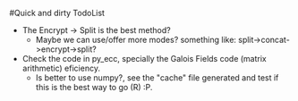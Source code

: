 #Quick and dirty TodoList

  * The Encrypt -> Split is the best method?
    * Maybe we can use/offer more modes? something like: split->concat->encrypt->split?
  * Check the code in py\_ecc, specially the Galois Fields code (matrix arithmetic) eficiency.
    * Is better to use numpy?, see the "cache" file generated and test if this is the best way to go (R) :P.